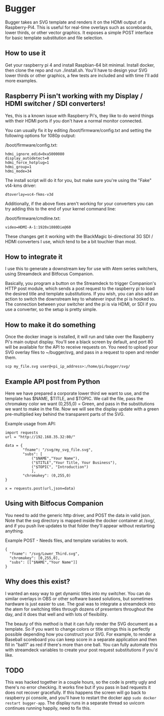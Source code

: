 # Bugger
Bugger takes an SVG template and renders it on the HDMI output of a Raspberry-Pi4.   This is useful for real-time overlays such as scoreboards, lower thirds, or other vector graphics.   It exposes a simple POST interface for basic template substitution and file selection.

## How to use it
Get your raspberry pi 4 and install Raspbian-64 bit minimal.   Install docker, then clone the repo and run ./install.sh.   You'll have to design your SVG lower thirds or other graphics, a few tests are included and with time I'll add more examples.

## Raspberry Pi isn't working with my Display / HDMI switcher / SDI converters!
Yes, this is a known issue with Raspberry Pi's, they like to do weird things with their HDMI ports if you don't have a normal monitor connected.

You can usually fix it by editing /boot/firmware/config.txt and setting the following options for 1080p output:

/boot/firmware/config.txt:
```
hdmi_ignore_edid=0xa5000080
display_autodetect=0
hdmi_force_hotplug=1
hdmi_group=1
hdmi_mode=34
```

The install script will do it for you, but make sure you're using the "Fake" vt4-kms driver:
```
dtoverlay=vc4-fkms-v3d
```

Additionally, if the above fixes aren't working for your converters you can try adding this to the end of your kernel command line:

/boot/firmware/cmdline.txt:
```
video=HDMI-A-1:1920x1080Die@60
```

These changes get it working with the BlackMagic bi-directional 3G SDI / HDMI converters I use, which tend to be a bit touchier than most.



## How to integrate it
I use this to generate a downstream key for use with Atem series switchers, using Streamdeck and Bitfocus Companion.   

Basically, you program a button on the Streamdeck to trigger Companion's HTTP post module, which sends a post request to the raspberry pi to load the desired title and template substitutions.   If you wish, you can also add an action to switch the downstream key to whatever input the pi is hooked to.   The connection between your switcher and the pi is via HDMI, or SDI if you use a converter, so the setup is pretty simple.

## How to make it do something
Once the docker image is installed, it will run and take over the Raspberry Pi's main output display.   You'll see a black screen by default, and port 80 will be available for the API to receive requests on.   You need to upload your SVG overlay files to ~/bugger/svg, and pass in a request to open and render them.
```
scp my_file.svg user@<pi_ip_address>:/home/pi/bugger/svg/
```


## Example API post from Python
Here we have prepared a corporate lower third we want to use, and the template has $NAME, $TITLE, and $TOPIC.   We call the file, pass the chromakey color we want (0,255,0) = Green, and pass in the substitutions we want to make in the file.   Now we will see the display update with a green pre-multiplied key behind the transparent parts of the SVG.

Example usage from API:
```
import requests
url = "http://192.168.35.32:80/"

data = {
        "fname": "/svg/my_svg_file.svg",
        "subs": [
            ("$NAME","Your Name"),
            ("$TITLE","Your Title, Your Business"),
            ("$TOPIC", "Introduction")
            ],
        "chromakey": (0,255,0)
}

x = requests.post(url,json=data)
```

## Using with Bitfocus Companion
You need to add the generic http driver, and POST the data in valid json.  Note that the svg directory is mapped inside the docker container at /svg/, and if you push live updates to that folder they'll appear without restarting anything.

Example POST - Needs files, and template variables to work.
```
{
  "fname": "/svg/Lower_Third.svg",
  "chromakey": [0,255,0],
  "subs": [["$NAME","Your Name"]]
}
```

## Why does this exist?
I wanted an easy way to get dynamic titles into my switcher.   You can do similar overlays in OBS or other software based solutions, but sometimes hardware is just easier to use.   The goal was to integrate a streamdeck into the atem for switching titles through dozens of presenters throughout the day, and it does that well and with lots of flexibility.

The beauty of this method is that it can fully render the SVG document as a template.   So if you want to change colors or title strings this is perfectly possible depending how you construct your SVG.   For example, to render a Baseball scoreboard you can keep score in a separate application and then fill in "ball1" as red if there's more than one ball.   You can fully automate this with streamdeck variables to create your post request substitutions if you'd like. 


## TODO 
This was hacked together in a couple hours, so the code is pretty ugly and there's no error checking.  It works fine but if you pass in bad requests it does not recover gracefully.  If this happens the screen will go back to raspberry pi console, and you'll have to restart the docker app ```sudo docker restart bugger-app```.   The display runs in a separate thread so uvicorn continues running happily, need to fix this. 
